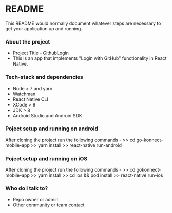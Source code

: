 # README

This README would normally document whatever steps are necessary to get your application up and running.

### About the project

- Project Title - GithubLogin
- This is an app that implements "Login with GitHub" functionality in React Native.

### Tech-stack and dependencies

- Node > 7 and yarn
- Watchman
- React Native CLI
- XCode > 9
- JDK > 8
- Android Studio and Android SDK

### Poject setup and running on android

After cloning the project run the following commands - >> cd go-konnect-mobile-app >> yarn install >> react-native run-android

### Poject setup and running on iOS

After cloning the project run the following commands - >> cd gokonnect-mobile-app >> yarn install >> cd ios && pod install >> react-native run-ios

### Who do I talk to?

- Repo owner or admin
- Other community or team contact
